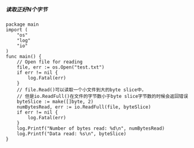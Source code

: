 ##### 读取正好N个字节
    package main
    import (
        "os"
        "log"
        "io"
    )
    func main() {
        // Open file for reading
        file, err := os.Open("test.txt")
        if err != nil {
            log.Fatal(err)
        }
        // file.Read()可以读取一个小文件到大的byte slice中，
        // 但是io.ReadFull()在文件的字节数小于byte slice字节数的时候会返回错误
        byteSlice := make([]byte, 2)
        numBytesRead, err := io.ReadFull(file, byteSlice)
        if err != nil {
            log.Fatal(err)
        }
        log.Printf("Number of bytes read: %d\n", numBytesRead)
        log.Printf("Data read: %s\n", byteSlice)
    }